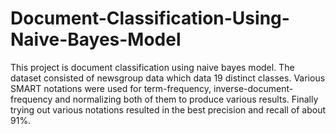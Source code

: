 # Document-Classification-Using-Naive-Bayes-Model

This project is document classification using naive bayes model. The dataset consisted of newsgroup data which data 19 distinct classes. 
Various SMART notations were used for term-frequency, inverse-document-frequency and normalizing both of them to produce various results.
Finally trying out various notations resulted in the best precision and recall of about 91%. 

